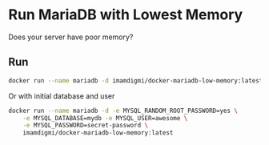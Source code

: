 # Run MariaDB with Lowest Memory
Does your server have poor memory?

## Run
```bash
docker run --name mariadb -d imamdigmi/docker-mariadb-low-memory:latest
```

Or with initial database and user
```bash
docker run --name mariadb -d -e MYSQL_RANDOM_ROOT_PASSWORD=yes \
    -e MYSQL_DATABASE=mydb -e MYSQL_USER=awesome \
    -e MYSQL_PASSWORD=secret-password \
    imamdigmi/docker-mariadb-low-memory:latest
```

